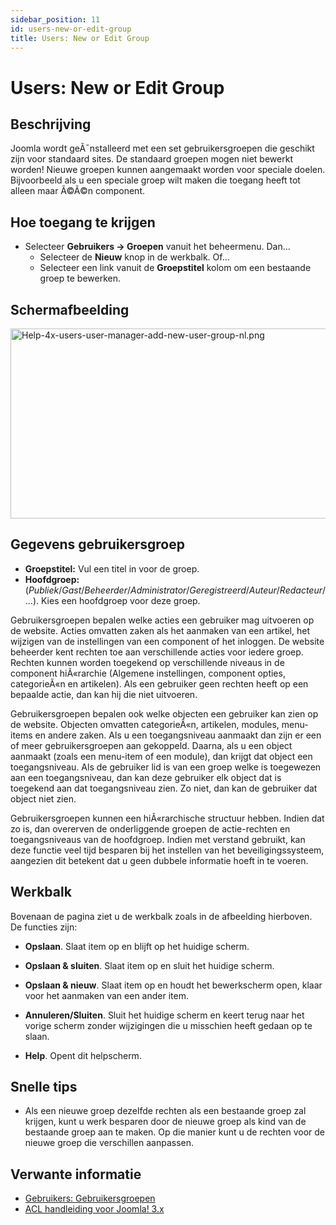 ```yaml
---
sidebar_position: 11
id: users-new-or-edit-group
title: Users: New or Edit Group
---
```

# Users: New or Edit Group
## Beschrijving

Joomla wordt geÃ¯nstalleerd met een set gebruikersgroepen die geschikt
zijn voor standaard sites. De standaard groepen mogen niet bewerkt
worden! Nieuwe groepen kunnen aangemaakt worden voor speciale doelen.
Bijvoorbeeld als u een speciale groep wilt maken die toegang heeft tot
alleen maar Ã©Ã©n component.

## Hoe toegang te krijgen

- Selecteer **Gebruikers **→** Groepen** vanuit het beheermenu. Dan...
  - Selecteer de **Nieuw** knop in de werkbalk. Of...
  - Selecteer een link vanuit de **Groepstitel** kolom om een bestaande
    groep te bewerken.

## Schermafbeelding

<img
src="https://docs.joomla.org/images/thumb/9/92/Help-4x-users-user-manager-add-new-user-group-nl.png/800px-Help-4x-users-user-manager-add-new-user-group-nl.png.jpeg"
decoding="async"
srcset="https://docs.joomla.org/images/9/92/Help-4x-users-user-manager-add-new-user-group-nl.png 1.5x"
data-file-width="1135" data-file-height="432" width="800" height="304"
alt="Help-4x-users-user-manager-add-new-user-group-nl.png" />

## Gegevens gebruikersgroep

- **Groepstitel:** Vul een titel in voor de groep.
- **Hoofdgroep:**
  (*Publiek*/*Gast*/*Beheerder*/*Administrator*/*Geregistreerd*/*Auteur*/*Redacteur*/...).
  Kies een hoofdgroep voor deze groep.

Gebruikersgroepen bepalen welke acties een gebruiker mag uitvoeren op de
website. Acties omvatten zaken als het aanmaken van een artikel, het
wijzigen van de instellingen van een component of het inloggen. De
website beheerder kent rechten toe aan verschillende acties voor iedere
groep. Rechten kunnen worden toegekend op verschillende niveaus in de
component hiÃ«rarchie (Algemene instellingen, component opties,
categorieÃ«n en artikelen). Als een gebruiker geen rechten heeft op een
bepaalde actie, dan kan hij die niet uitvoeren.

Gebruikersgroepen bepalen ook welke objecten een gebruiker kan zien op
de website. Objecten omvatten categorieÃ«n, artikelen, modules,
menu-items en andere zaken. Als u een toegangsniveau aanmaakt dan zijn
er een of meer gebruikersgroepen aan gekoppeld. Daarna, als u een object
aanmaakt (zoals een menu-item of een module), dan krijgt dat object een
toegangsniveau. Als de gebruiker lid is van een groep welke is
toegewezen aan een toegangsniveau, dan kan deze gebruiker elk object dat
is toegekend aan dat toegangsniveau zien. Zo niet, dan kan de gebruiker
dat object niet zien.

Gebruikersgroepen kunnen een hiÃ«rarchische structuur hebben. Indien dat
zo is, dan overerven de onderliggende groepen de actie-rechten en
toegangsniveaus van de hoofdgroep. Indien met verstand gebruikt, kan
deze functie veel tijd besparen bij het instellen van het
beveiligingssysteem, aangezien dit betekent dat u geen dubbele
informatie hoeft in te voeren.

## Werkbalk

Bovenaan de pagina ziet u de werkbalk zoals in de afbeelding hierboven.
De functies zijn:

- **Opslaan**. Slaat item op en blijft op het huidige scherm.

<!-- -->

- **Opslaan & sluiten**. Slaat item op en sluit het huidige scherm.

<!-- -->

- **Opslaan & nieuw**. Slaat item op en houdt het bewerkscherm open,
  klaar voor het aanmaken van een ander item.

<!-- -->

- **Annuleren/Sluiten**. Sluit het huidige scherm en keert terug naar
  het vorige scherm zonder wijzigingen die u misschien heeft gedaan op
  te slaan.

<!-- -->

- **Help**. Opent dit helpscherm.

## Snelle tips

- Als een nieuwe groep dezelfde rechten als een bestaande groep zal
  krijgen, kunt u werk besparen door de nieuwe groep als kind van de
  bestaande groep aan te maken. Op die manier kunt u de rechten voor de
  nieuwe groep die verschillen aanpassen.

## Verwante informatie

- [Gebruikers:
  Gebruikersgroepen](https://docs.joomla.org/Help4.x:Users:_Groups/nl "Help4.x:Users: Groups/nl")
- [ACL handleiding voor Joomla!
  3.x](https://docs.joomla.org/J3.x:Access_Control_List_Tutorial/nl "J3.x:Access Control List Tutorial/nl")
